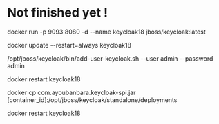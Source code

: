 # Not finished yet !

docker run -p 9093:8080  -d --name keycloak18 jboss/keycloak:latest

docker update --restart=always keycloak18

/opt/jboss/keycloak/bin/add-user-keycloak.sh --user admin --password admin

docker restart keycloak18

docker cp com.ayoubanbara.keycloak-spi.jar [container_id]:/opt/jboss/keycloak/standalone/deployments

docker restart keycloak18

